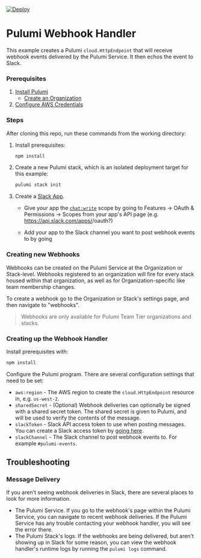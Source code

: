 [![Deploy](https://get.pulumi.com/new/button.svg)](https://app.pulumi.com/new)

# Pulumi Webhook Handler

This example creates a Pulumi `cloud.HttpEndpoint` that will receive webhook events delivered
by the Pulumi Service. It then echos the event to Slack.

### Prerequisites
1. [Install Pulumi](https://www.pulumi.com/docs/get-started/install/)
    - [Create an Organization](https://www.pulumi.com/docs/intro/console/accounts-and-organizations/organizations/)
2. [Configure AWS Credentials](https://www.pulumi.com/docs/intro/cloud-providers/aws/setup/)

### Steps

After cloning this repo, run these commands from the working directory:

1. Install prerequisites:

    ```bash
    npm install
    ```

1. Create a new Pulumi stack, which is an isolated deployment target for this example:

    ```bash
    pulumi stack init
    ```

1. Create a [Slack App](https://api.slack.com/apps).

    - Give your app the [`chat:write`](https://api.slack.com/scopes/chat:write) scope by going to Features -> OAuth & Permissions -> Scopes from your app's API page (e.g. https://api.slack.com/apps/<your-app>/oauth?)

    - Add your app to the Slack channel you want to post webhook events to by going


### Creating new Webhooks

Webhooks can be created on the Pulumi Service at the Organization or Stack-level. Webhooks
registered to an organization will fire for every stack housed within that organization, as well as
for Organization-specific like team membership changes.

To create a webhook go to the Organization or Stack's settings page, and then navigate to "webhooks".

> Webhooks are only available for Pulumi Team Tier organizations and stacks.

### Creating up the Webhook Handler

Install prerequisites with:

```bash
npm install
```

Configure the Pulumi program. There are several configuration settings that need to be
set:

- `aws:region` - The AWS region to create the `cloud.HttpEndpoint` resource in, e.g. `us-west-2`.
- `sharedSecret` - (Optional) Webhook deliveries can optionally be signed with a shared secret
    token. The shared secret is given to Pulumi, and will be used to verify the contents of
    the message.
- `slackToken` - Slack API access token to use when posting messages. You can create a Slack
    access token by [going here](https://api.slack.com/custom-integrations/legacy-tokens).
- `slackChannel` - The Slack channel to post webhook events to. For example `#pulumi-events`.

## Troubleshooting

### Message Delivery

If you aren't seeing webhook deliveries in Slack, there are several places to look for more information.

- The Pulumi Service. If you go to the webhook's page within the Pulumi Service, you can navigate to
  recent webhook deliveries. If the Pulumi Service has any trouble contacting your webhook handler,
  you will see the error there.
- The Pulumi Stack's logs. If the webhooks are being delivered, but aren't showing up in Slack for some
  reason, you can view the webhook handler's runtime logs by running the `pulumi logs` command.
